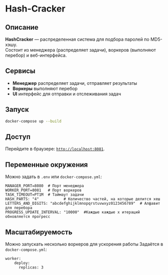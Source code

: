 # Hash-Cracker 

## Описание  
**HashCracker** — распределенная система для подбора паролей по MD5-хэшу.  
Состоит из менеджера (распределяет задачи), воркеров (выполняют перебор) и веб-интерфейса.  


## Сервисы  
- **Менеджер**  распределяет задачи, отправляет результаты  
- **Воркеры**  выполняют перебор  
- **UI**  интерфейс для отправки и отслеживания задач  

## Запуск  
```sh
docker-compose up --build
```

## Доступ
Перейдите в браузере: [`http://localhost:8081`](http://localhost:8081).  

## Переменные окружения
Можно задать в `.env` или `docker-compose.yml`:  
```env
MANAGER_PORT=8080  # Порт менеджера  
WORKER_PORT=8081   # Порт воркеров  
TASK_TIMEOUT=PT1M  # Таймаут задачи
HASH_PARTS: "4"           # Количество частей, на которые делится хеш
LETTERS_AND_DIGITS: "abcdefghijklmnopqrstuvwxyz0123456789"  # Алфавит для перебора
PROGRESS_UPDATE_INTERVAL: "10000"  #Каждые каждые x итераций обновляется прогресс
```

## Масштабируемость
Можно запускать несколько воркеров для ускорения работы
Задаётся в `docker-compose.yml`: 
```
worker:
    deploy:
      replicas: 3
```
